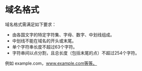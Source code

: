 # 域名格式<a name="zh-cn_topic_0057773604"></a>

域名格式需满足如下要求：

-   由各国文字的特定字符集、字母、数字、中划线组成。
-   中划线不能在域名的开头或末尾。
-   单个字符串长度不超过63个字符。
-   字符串间以点分割，且总长度（包括末尾的点）不超过254个字符。

例如 example.com，www.example.com等等。

